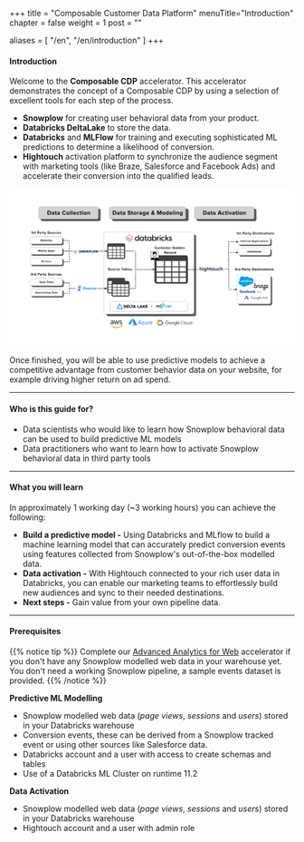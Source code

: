 +++ title = "Composable Customer Data Platform" 
menuTitle="Introduction" 
chapter = false 
weight = 1 
post = ""

aliases = [ 
    "/en", 
    "/en/introduction" 
]
+++

#### Introduction

Welcome to the **Composable CDP** accelerator.
This accelerator demonstrates the concept of a Composable CDP by using a selection of excellent tools for each step of the process. 
* **Snowplow** for creating user behavioral data from your product.
* **Databricks DeltaLake** to store the data.
* **Databricks** and **MLFlow** for training and executing sophisticated ML predictions to determine a likelihood of conversion.
* **Hightouch** activation platform to synchronize the audience segment with marketing tools (like Braze, Salesforce and Facebook Ads) and accelerate their conversion into the qualified leads. 

![composable_cdp](images/composable_cdp.png)

Once finished, you will be able to use predictive models to achieve a competitive advantage from customer behavior data on your website, for example driving higher return on ad spend.

***

#### Who is this guide for?

- Data scientists who would like to learn how Snowplow behavioral data can be used to build predictive ML models
- Data practitioners who want to learn how to activate Snowplow behavioral data in third party tools

***

#### What you will learn

In approximately 1 working day (~3 working hours) you can achieve the following:
- **Build a predictive model -** Using Databricks and MLflow to build a machine learning model that can accurately predict conversion events using features collected from Snowplow's out-of-the-box modelled data.
- **Data activation -** With Hightouch connected to your rich user data in Databricks, you can enable our marketing teams to effortlessly build new audiences and sync to their needed destinations.
- **Next steps -** Gain value from your own pipeline data.

***

#### Prerequisites

{{% notice tip %}}
Complete our [Advanced Analytics for Web](https://docs.snowplow.io/accelerators/web/) accelerator if you don't have any Snowplow modelled web data in your warehouse yet. You don't need a working Snowplow pipeline, a sample events dataset is provided.
{{% /notice %}}

**Predictive ML Modelling**
- Snowplow modelled web data (*page views*, *sessions* and *users*) stored in your Databricks warehouse
- Conversion events, these can be derived from a Snowplow tracked event or using other sources like Salesforce data.
- Databricks account and a user with access to create schemas and tables
- Use of a Databricks ML Cluster on runtime 11.2

**Data Activation**
- Snowplow modelled web data (*page views*, *sessions* and *users*) stored in your Databricks warehouse
- Hightouch account and a user with admin role
